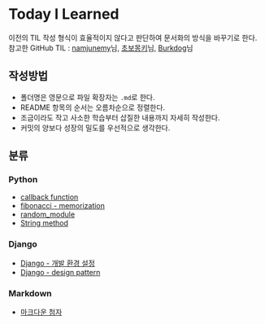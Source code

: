 # Today I Learned

이전의 TIL 작성 형식이 효율적이지 않다고 판단하여 문서화의 방식을 바꾸기로 한다.\
참고한 GitHub TIL : [namjunemy](https://github.com/namjunemy/TIL/blob/master/README.md)님, [초보몽키](https://wayhome25.github.io/)님, [Burkdog](https://github.com/ksu3101/TIL)님

## 작성방법

- 폴더명은 영문으로 파일 확장자는 `.md`로 한다.
- README 항목의 순서는 오름차순으로 정렬한다.
- 조금이라도 작고 사소한 학습부터 삽질한 내용까지 자세히 작성한다.
- 커밋의 양보다 성장의 밀도를 우선적으로 생각한다.

## 분류

### Python

- [callback function](/Python/fibonacci_memoization.md)
- [fibonacci - memorization](/Python/fibonacci_memoization.md)
- [random_module](/Python/random_module.md)
- [String method](/Python/string_method.md)

### Django

- [Django - 개발 환경 설정](/Django/%EA%B0%9C%EB%B0%9C%20%ED%99%98%EA%B2%BD%20%EC%84%A4%EC%A0%95%20%EA%B0%80%EC%9D%B4%EB%93%9C.md)
- [Django - design pattern](/Django/Django_design_pattern.md)

### Markdown

- [마크다운 첨자](/Markdown/Markdown_superscripts_subscripts.md)
